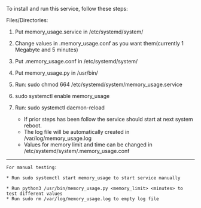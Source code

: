 To install and run this service, follow these steps:

Files/Directories:
1. Put memory_usage.service in /etc/systemd/system/
2. Change values in .memory_usage.conf as you want them(currently 1 Megabyte and 5 minutes)
3. Put .memory_usage.conf in /etc/systemd/system/
4. Put memory_usage.py in /usr/bin/ 
5. Run: sudo chmod 664 /etc/systemd/system/memory_usage.service
6. sudo systemctl enable memory_usage
7. Run: sudo systemctl daemon-reload

	* If prior steps has been follow the service should start at next system reboot.
	* The log file will be automatically created in /var/log/memory_usage.log
	* Values for memory limit and time can be changed in /etc/systemd/system/.memory_usage.conf

----------------

	For manual testing:
	
	* Run sudo systemctl start memory_usage to start service manually

	* Run python3 /usr/bin/memory_usage.py <memory_limit> <minutes> to test different values
	* Run sudo rm /var/log/memory_usage.log to empty log file

